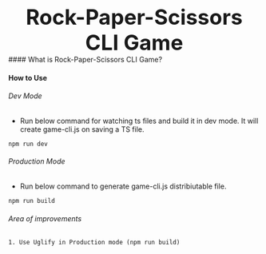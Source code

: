 <center style="font-size: 42px; font-weight: 700">Rock-Paper-Scissors CLI Game</center>
#### What is Rock-Paper-Scissors CLI Game?

#### How to Use
###### Dev Mode
- Run below command for watching ts files and build it in dev mode. It will create game-cli.js on saving a TS file.
```
npm run dev
```

###### Production Mode
- Run below command to generate game-cli.js distribiutable file.
```
npm run build
```


###### Area of improvements
```
1. Use Uglify in Production mode (npm run build)
```